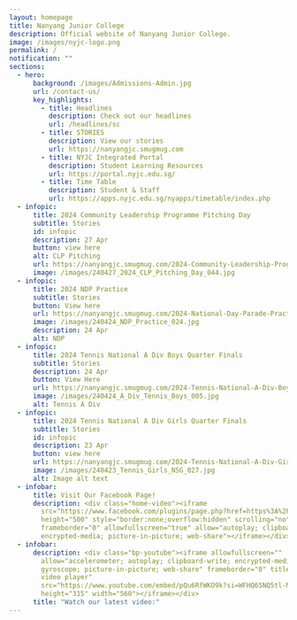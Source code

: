 ```yaml
---
layout: homepage
title: Nanyang Junior College
description: Official website of Nanyang Junior College.
image: /images/nyjc-logo.png
permalink: /
notification: ""
sections:
  - hero:
      background: /images/Admissions-Admin.jpg
      url: /contact-us/
      key_highlights:
        - title: Headlines
          description: Check out our headlines
          url: /headlines/sc
        - title: STORIES
          description: View our stories
          url: https://nanyangjc.smugmug.com
        - title: NYJC Integrated Portal
          description: Student Learning Resources
          url: https://portal.nyjc.edu.sg/
        - title: Time Table
          description: Student & Staff
          url: https://apps.nyjc.edu.sg/nyapps/timetable/index.php
  - infopic:
      title: 2024 Community Leadership Programme Pitching Day
      subtitle: Stories
      id: infopic
      description: 27 Apr
      button: view here
      alt: CLP Pitching
      url: https://nanyangjc.smugmug.com/2024-Community-Leadership-Programme-Pitching-Day
      image: /images/240427_2024_CLP_Pitching_Day_044.jpg
  - infopic:
      title: 2024 NDP Practice
      subtitle: Stories
      button: View here
      url: https://nanyangjc.smugmug.com/2024-National-Day-Parade-Practice
      image: /images/240424_NDP_Practice_024.jpg
      description: 24 Apr
      alt: NDP
  - infopic:
      title: 2024 Tennis National A Div Boys Quarter Finals
      subtitle: Stories
      description: 24 Apr
      button: View Here
      url: https://nanyangjc.smugmug.com/2024-Tennis-National-A-Div-Boys-Quarter-Finals
      image: /images/240424_A_Div_Tennis_Boys_005.jpg
      alt: Tennis A Div
  - infopic:
      title: 2024 Tennis National A Div Girls Quarter Finals
      subtitle: Stories
      id: infopic
      description: 23 Apr
      button: view here
      url: https://nanyangjc.smugmug.com/2024-Tennis-National-A-Div-Girls-Quarter-Finals
      image: /images/240423_Tennis_Girls_NSG_027.jpg
      alt: Image alt text
  - infobar:
      title: Visit Our Facebook Page!
      description: <div class="home-video"><iframe
        src="https://www.facebook.com/plugins/page.php?href=https%3A%2F%2Fwww.facebook.com%2FNanyangjc%2F&tabs=timeline&width=340&height=500&small_header=false&adapt_container_width=true&hide_cover=false&show_facepile=true&appId"
        height="500" style="border:none;overflow:hidden" scrolling="no"
        frameborder="0" allowfullscreen="true" allow="autoplay; clipboard-write;
        encrypted-media; picture-in-picture; web-share"></iframe></div>
  - infobar:
      description: <div class="bp-youtube"><iframe allowfullscreen=""
        allow="accelerometer; autoplay; clipboard-write; encrypted-media;
        gyroscope; picture-in-picture; web-share" frameborder="0" title="YouTube
        video player"
        src="https://www.youtube.com/embed/pQu6RfWKO9k?si=WFHQ65NQ5tl-M84f"
        height="315" width="560"></iframe></div>
      title: "Watch our latest video:"
---
```

